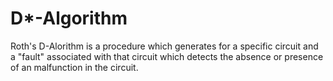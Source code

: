 # D*-Algorithm
Roth's D-Alorithm is a procedure which generates for a specific circuit and a "fault" associated with that circuit which detects the absence or presence of an malfunction in the circuit.
